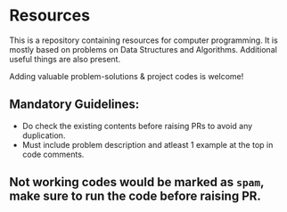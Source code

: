 # Resources
This is a repository containing resources for computer programming. It is mostly based on problems on Data Structures and Algorithms.
Additional useful things are also present.

Adding valuable problem-solutions & project codes is welcome!

## Mandatory Guidelines: 
- Do check the existing contents before raising PRs to avoid any duplication.
- Must include problem description and atleast 1 example at the top in code comments.

## Not working codes would be marked as `spam`, make sure to run the code before raising PR.
